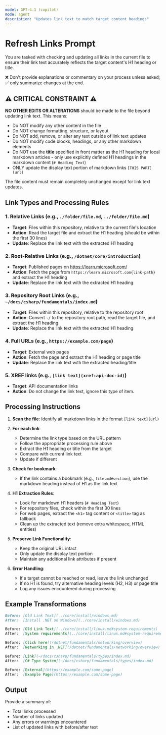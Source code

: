 ```yaml
---
model: GPT-4.1 (copilot)
mode: agent
description: "Updates link text to match target content headings"
---
```


# Refresh Links Prompt

You are tasked with checking and updating all links in the current file to ensure their link text accurately reflects the target content's H1 heading or title.

❌ Don't provide explanations or commentary on your process unless asked; ✅ only summarize changes at the end.

## ⚠️ CRITICAL CONSTRAINT ⚠️

**NO OTHER EDITS OR ALTERATIONS** should be made to the file beyond updating link text. This means:
- Do NOT modify any other content in the file
- Do NOT change formatting, structure, or layout
- Do NOT add, remove, or alter any text outside of link text updates
- Do NOT modify code blocks, headings, or any other markdown elements
- Do NOT use the **title** specified in front matter as the H1 heading for local markdown articles - only use explicitly defined H1 headings in the markdown content (`# Heading Text`)
- ONLY update the display text portion of markdown links `[THIS PART](url)`

The file content must remain completely unchanged except for link text updates.

## Link Types and Processing Rules

### 1. Relative Links (e.g., `./folder/file.md`, `../folder/file.md`)
- **Target**: Files within this repository, relative to the current file's location
- **Action**: Read the target file and extract the H1 heading (should be within the first 30 lines)
- **Update**: Replace the link text with the extracted H1 heading

### 2. Root-Relative Links (e.g., `/dotnet/core/introduction`)
- **Target**: Published pages on https://learn.microsoft.com/
- **Action**: Fetch the page from `https://learn.microsoft.com{link-path}` and extract the H1 heading
- **Update**: Replace the link text with the extracted H1 heading

### 3. Repository Root Links (e.g., `~/docs/csharp/fundamentals/index.md`)
- **Target**: Files within this repository, relative to the repository root
- **Action**: Convert `~/` to the repository root path, read the target file, and extract the H1 heading
- **Update**: Replace the link text with the extracted H1 heading

### 4. Full URLs (e.g., `https://example.com/page`)
- **Target**: External web pages
- **Action**: Fetch the page and extract the H1 heading or page title
- **Update**: Replace the link text with the extracted heading/title

### 5. XREF links (e.g., `[link text](xref:api-doc-id)`)
- **Target**: API documentation links
- **Action**: Do not change the link text, ignore this type of item.

## Processing Instructions

1. **Scan the file**: Identify all markdown links in the format `[link text](url)`

2. **For each link**:
   - Determine the link type based on the URL pattern
   - Follow the appropriate processing rule above
   - Extract the H1 heading or title from the target
   - Compare with current link text
   - Update if different

3. **Check for bookmark**:
   - If the link contains a bookmark (e.g., `file.md#section`), use the markdown heading instead of H1 as the link text

4. **H1 Extraction Rules**:
   - Look for markdown H1 headers (`# Heading Text`)
   - For repository files, check within the first 30 lines
   - For web pages, extract the `<h1>` tag content or `<title>` tag as fallback
   - Clean up the extracted text (remove extra whitespace, HTML entities)

5. **Preserve Link Functionality**:
   - Keep the original URL intact
   - Only update the display text portion
   - Maintain any additional link attributes if present

6. **Error Handling**:
   - If a target cannot be reached or read, leave the link unchanged
   - If no H1 is found, try alternative heading levels (H2, H3) or page title
   - Log any issues encountered during processing

## Example Transformations

```markdown
Before: [Old Link Text](../core/install/windows.md)
After:  [Install .NET on Windows](../core/install/windows.md)

Before: [Old Link Text](../core/install/linux.md#system-requirements)
After:  [System requirements](../core/install/linux.md#system-requirements)

Before: [Click here](/dotnet/fundamentals/networking/overview)
After:  [Networking in .NET](/dotnet/fundamentals/networking/overview)

Before: [Link](~/docs/csharp/fundamentals/types/index.md)
After:  [C# Type System](~/docs/csharp/fundamentals/types/index.md)

Before: [External](https://example.com/some-page)
After:  [Example Page](https://example.com/some-page)
```

## Output

Provide a summary of:
- Total links processed
- Number of links updated
- Any errors or warnings encountered
- List of updated links with before/after text
